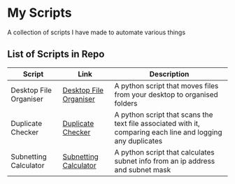 # My Scripts

A collection of scripts I have made to automate various things

## List of Scripts in Repo
| Script                    | Link                                                                | Description                                                                                                         |
|---------------------------|---------------------------------------------------------------------|---------------------------------------------------------------------------------------------------------------------|
| Desktop File Organiser    |[Desktop File Organiser](File_Organiser/README.md)                   | A python script that moves files from your desktop to organised folders                                             |
| Duplicate Checker         |[Duplicate Checker](Duplicate_Checker/README.md)                     | A python script that scans the text file associated with it, comparing each line and logging any duplicates         |
| Subnetting Calculator     |[Subnetting Calculator](Subnetting_Calculator/README.md)             | A python script that calculates subnet info from an ip address and subnet mask                                      |